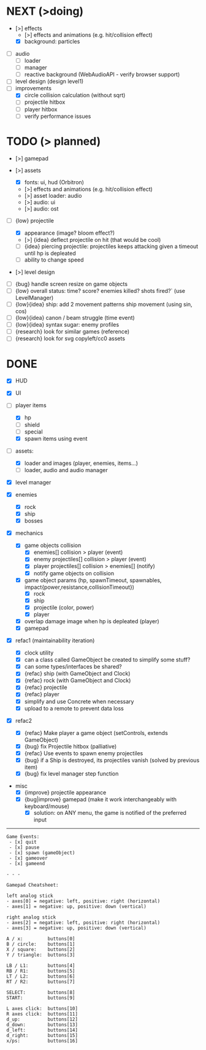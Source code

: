 # NEXT (>doing)

- [>] effects
  - [>] effects and animations (e.g. hit/collision effect)
  - [x] background: particles
- [ ] audio
  - [ ] loader
  - [ ] manager
  - [ ] reactive background (WebAudioAPI - verify browser support)
- [ ] level design (design level1)
- [ ] improvements
  - [x] circle collision calculation (without sqrt)
  - [ ] projectile hitbox
  - [ ] player hitbox
  - [ ] verify performance issues

# TODO (> planned)

- [>] gamepad
- [>] assets

  - [x] fonts: ui, hud (Orbitron)
  - [>] effects and animations (e.g. hit/collision effect)
  - [>] asset loader: audio
  - [>] audio: ui
  - [>] audio: ost

- [ ] {low} projectile

  - [x] appearance (image? bloom effect?)
  - [>] {idea} deflect projectile on hit (that would be cool)
  - [ ] {idea} piercing projectile: projectiles keeps attacking given a timeout until hp is depleated
  - [ ] ability to change speed

- [>] level design
- [ ] {bug} handle screen resize on game objects
- [ ] {low} overall status: time? score? enemies killed? shots fired?` (use LevelManager)
- [ ] {low}{idea} ship: add 2 movement patterns ship movement (using sin, cos)
- [ ] {low}{idea} canon / beam struggle (time event)
- [ ] {low}{idea} syntax sugar: enemy profiles
- [ ] {research} look for similar games (reference)
- [ ] {research} look for svg copyleft/cc0 assets

# DONE

- [x] HUD
- [x] UI
- [ ] player items
  - [x] hp
  - [ ] shield
  - [ ] special
  - [x] spawn items using event
- [ ] assets:
  - [x] loader and images (player, enemies, items...)
  - [ ] loader, audio and audio manager
- [x] level manager
- [x] enemies
  - [x] rock
  - [x] ship
  - [x] bosses
- [x] mechanics

  - [x] game objects collision
    - [x] enemies[] collision > player (event)
    - [x] enemy projectiles[] collision > player (event)
    - [x] player projectiles[] collision > enemies[] (notify)
    - [x] notify game objects on collision
  - [x] game object params (hp, spawnTimeout, spawnables, impact{power,resistance,collisionTimeout})
    - [x] rock
    - [x] ship
    - [x] projectile (color, power)
    - [x] player
  - [x] overlap damage image when hp is depleated (player)
  - [x] gamepad

- [x] refac1 (maintainability iteration)

  - [x] clock utility
  - [x] can a class called GameObject be created to simplify some stuff?
  - [x] can some types/interfaces be shared?
  - [x] {refac} ship (with GameObject and Clock)
  - [x] {refac} rock (with GameObject and Clock)
  - [x] {refac} projectile
  - [x] {refac} player
  - [x] simplify and use Concrete when necessary
  - [x] upload to a remote to prevent data loss

- [x] refac2

  - [x] {refac} Make player a game object (setControls, extends GameObject)
  - [x] {bug} fix Projectile hitbox (palliative)
  - [x] {refac} Use events to spawn enemy projectiles
  - [x] {bug} if a Ship is destroyed, its projectiles vanish (solved by previous item)
  - [x] {bug} fix level manager step function

- misc
  - [x] {improve} projectile appearance
  - [x] {bug|improve} gamepad (make it work interchangeably with keyboard/mouse)
    - [x] solution: on ANY menu, the game is notified of the preferred input

---

```
Game Events:
 - [x] quit
 - [x] pause
 - [x] spawn (gameObject)
 - [x] gameover
 - [x] gameend

- - -

Gamepad Cheatsheet:

left analog stick
- axes[0] = negative: left, positive: right (horizontal)
- axes[1] = negative: up, positive: down (vertical)

right analog stick
- axes[2] = negative: left, positive: right (horizontal)
- axes[3] = negative: up, positive: down (vertical)

A / x:         buttons[0]
B / circle:    buttons[1]
X / square:    buttons[2]
Y / triangle:  buttons[3]

LB / L1:       buttons[4]
RB / R1:       buttons[5]
LT / L2:       buttons[6]
RT / R2:       buttons[7]

SELECT:        buttons[8]
START:         buttons[9]

L axes click:  buttons[10]
R axes click:  buttons[11]
d_up:          buttons[12]
d_down:        buttons[13]
d_left:        buttons[14]
d_right:       buttons[15]
x/ps:          buttons[16]
```
